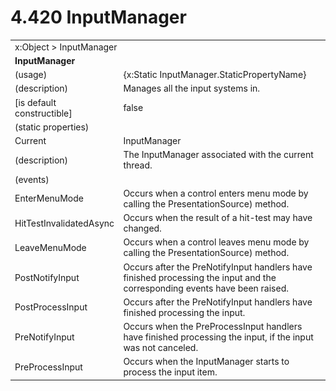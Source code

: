 <html dir="LTR" xmlns:mshelp="http://msdn.microsoft.com/mshelp" xmlns:ddue="http://ddue.schemas.microsoft.com/authoring/2003/5" xmlns:xlink="http://www.w3.org/1999/xlink" xmlns:tool="http://www.microsoft.com/tooltip">

<body>
 <input type="hidden" id="userDataCache" class="userDataStyle">
 <input type="hidden" id="hiddenScrollOffset">
 <img id="dropDownImage" style="display:none; height:0; width:0;" src="../local/drpdown.gif">
 <img id="dropDownHoverImage" style="display:none; height:0; width:0;" src="../local/drpdown_orange.gif">
 <img id="collapseImage" style="display:none; height:0; width:0;" src="../local/collapse.gif">
 <img id="expandImage" style="display:none; height:0; width:0;" src="../local/exp.gif">
 <img id="collapseAllImage" style="display:none; height:0; width:0;" src="../local/collall.gif">
 <img id="expandAllImage" style="display:none; height:0; width:0;" src="../local/expall.gif">
 <img id="copyImage" style="display:none; height:0; width:0;" src="../local/copycode.gif">
 <img id="copyHoverImage" style="display:none; height:0; width:0;" src="../local/copycodeHighlight.gif">
 <div id="header"><h1 class="heading">4.420 InputManager</h1></div>

 <div id="mainSection">
 <div id="mainBody">
 <div id="allHistory" class="saveHistory" onsave="saveAll()" onload="loadAll()"></div>
 <p xmlns:wsd="http://wsdev.schemas.microsoft.com/authoring/2008/2" xmlns:msxsl="urn:schemas-microsoft-com:xslt" xmlns:script="urn:script" xmlns:build="urn:build">
 </p>
 <div id="sectionSection0" class="section" name="collapseableSection">
 <content xmlns="http://ddue.schemas.microsoft.com/authoring/2003/5" xmlns:wsd="http://wsdev.schemas.microsoft.com/authoring/2008/2" xmlns:msxsl="urn:schemas-microsoft-com:xslt" xmlns:script="urn:script" xmlns:build="urn:build">
 </content>
 </div>
 <div id="sectionSection1" class="section" name="collapseableSection">
 <content xmlns="http://ddue.schemas.microsoft.com/authoring/2003/5" xmlns:wsd="http://wsdev.schemas.microsoft.com/authoring/2008/2" xmlns:msxsl="urn:schemas-microsoft-com:xslt" xmlns:script="urn:script" xmlns:build="urn:build">
 <table class="ProtocolAuthoredTable" xmlns="">
 <tr><td colspan="2">
<mshelp:link keywords="c0d383e4-fcdb-4546-a06b-81c262fe2a5e" tabindex="0">x:Object</mshelp:link> &gt; <mshelp:link keywords="d3138b7b-0334-4327-a057-e3e21cc10cce" tabindex="0">InputManager</mshelp:link> </td>
 </tr>
 <tr><td colspan="2">
 <b>InputManager</b> </td>
 </tr>
 <tr><td><div class="indent0">(usage)</div></td>
 <td>{x:Static InputManager.StaticPropertyName}</td>
 </tr>
 <tr><td><div class="indent0">(description)</div></td>
 <td>Manages all the input systems in.</td>
 </tr>
 <tr><td><div class="indent0">[is default constructible]</div></td>
 <td>false</td>
 </tr>
 <tr><td><div class="indent0">(static properties)</div></td>
 <td></td>
 </tr>
 <tr><td><div class="indent2">Current</div></td>
 <td><mshelp:link keywords="d3138b7b-0334-4327-a057-e3e21cc10cce" tabindex="0">InputManager</mshelp:link></td>
 </tr>
 <tr><td><div class="indent4">(description)</div></td>
 <td>The InputManager associated with the current thread.</td>
 </tr>
 <tr><td><div class="indent0">(events)</div></td>
 <td></td>
 </tr>
 <tr><td><div class="indent2">EnterMenuMode</div></td>
 <td>Occurs when a control enters menu mode by calling the PresentationSource) method.</td>
 </tr>
 <tr><td><div class="indent2">HitTestInvalidatedAsync</div></td>
 <td>Occurs when the result of a hit-test may have changed.</td>
 </tr>
 <tr><td><div class="indent2">LeaveMenuMode</div></td>
 <td>Occurs when a control leaves menu mode by calling the PresentationSource) method.</td>
 </tr>
 <tr><td><div class="indent2">PostNotifyInput</div></td>
 <td>Occurs after the PreNotifyInput handlers have finished processing the input and the corresponding events have been raised.</td>
 </tr>
 <tr><td><div class="indent2">PostProcessInput</div></td>
 <td>Occurs after the PreNotifyInput handlers have finished processing the input.</td>
 </tr>
 <tr><td><div class="indent2">PreNotifyInput</div></td>
 <td>Occurs when the PreProcessInput handlers have finished processing the input, if the input was not canceled.</td>
 </tr>
 <tr><td><div class="indent2">PreProcessInput</div></td>
 <td>Occurs when the InputManager starts to process the input item.</td>
 </tr>
</table>
 </content>
 </div>
 <!--[if gte IE 5]>
 <tool:tip element="languageFilterToolTip" avoidmouse="false"/>
 <![endif]-->
 </div>
 <a name="feedback"></a><span></span>
 </div>
</body></html>
